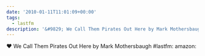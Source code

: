 ```yaml
---
date: '2010-01-11T11:01:09+00:00'
tags:
  - lastfm
description: '&#9829; We Call Them Pirates Out Here by Mark Mothersbaugh #lastfm:  amazon: '
---
```

&#9829; We Call Them Pirates Out Here by Mark Mothersbaugh #lastfm:  amazon: 
